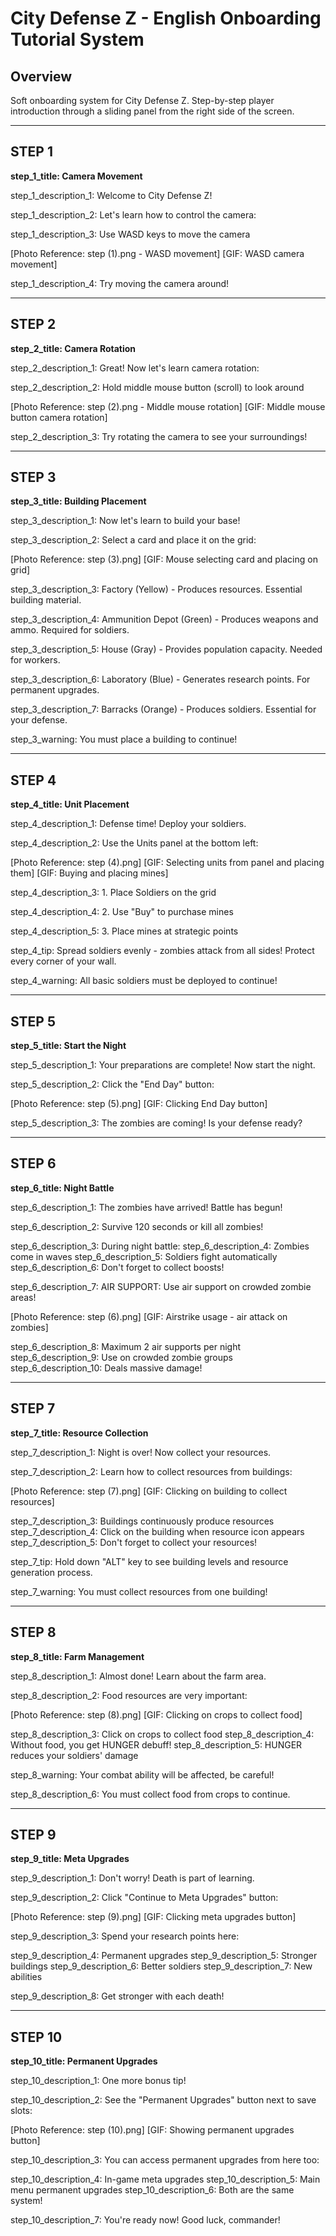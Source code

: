 # City Defense Z - English Onboarding Tutorial System

## Overview

Soft onboarding system for City Defense Z. Step-by-step player introduction through a sliding panel from the right side of the screen.

---

## STEP 1
**step_1_title: Camera Movement**

step_1_description_1: Welcome to City Defense Z! 

step_1_description_2: Let's learn how to control the camera:

step_1_description_3: Use WASD keys to move the camera

[Photo Reference: step (1).png - WASD movement]
[GIF: WASD camera movement]

step_1_description_4: Try moving the camera around!

---

## STEP 2
**step_2_title: Camera Rotation**

step_2_description_1: Great! Now let's learn camera rotation:

step_2_description_2: Hold middle mouse button (scroll) to look around

[Photo Reference: step (2).png - Middle mouse rotation]
[GIF: Middle mouse button camera rotation]

step_2_description_3: Try rotating the camera to see your surroundings!

---

## STEP 3
**step_3_title: Building Placement**

step_3_description_1: Now let's learn to build your base!

step_3_description_2: Select a card and place it on the grid:

[Photo Reference: step (3).png]
[GIF: Mouse selecting card and placing on grid]

step_3_description_3: Factory (Yellow) - Produces resources. Essential building material.

step_3_description_4: Ammunition Depot (Green) - Produces weapons and ammo. Required for soldiers.

step_3_description_5: House (Gray) - Provides population capacity. Needed for workers.

step_3_description_6: Laboratory (Blue) - Generates research points. For permanent upgrades.

step_3_description_7: Barracks (Orange) - Produces soldiers. Essential for your defense.

step_3_warning: You must place a building to continue!

---

## STEP 4
**step_4_title: Unit Placement**

step_4_description_1: Defense time! Deploy your soldiers.

step_4_description_2: Use the Units panel at the bottom left:

[Photo Reference: step (4).png]
[GIF: Selecting units from panel and placing them]
[GIF: Buying and placing mines]

step_4_description_3: 1. Place Soldiers on the grid

step_4_description_4: 2. Use "Buy" to purchase mines

step_4_description_5: 3. Place mines at strategic points

step_4_tip: Spread soldiers evenly - zombies attack from all sides! Protect every corner of your wall.

step_4_warning: All basic soldiers must be deployed to continue!

---

## STEP 5
**step_5_title: Start the Night**

step_5_description_1: Your preparations are complete! Now start the night.

step_5_description_2: Click the "End Day" button:

[Photo Reference: step (5).png]
[GIF: Clicking End Day button]

step_5_description_3: The zombies are coming! Is your defense ready?

---

## STEP 6
**step_6_title: Night Battle**

step_6_description_1: The zombies have arrived! Battle has begun!

step_6_description_2: Survive 120 seconds or kill all zombies!

step_6_description_3: During night battle:
step_6_description_4: Zombies come in waves
step_6_description_5: Soldiers fight automatically
step_6_description_6: Don't forget to collect boosts!

step_6_description_7: AIR SUPPORT: Use air support on crowded zombie areas!

[Photo Reference: step (6).png]
[GIF: Airstrike usage - air attack on zombies]

step_6_description_8: Maximum 2 air supports per night
step_6_description_9: Use on crowded zombie groups
step_6_description_10: Deals massive damage!

---

## STEP 7
**step_7_title: Resource Collection**

step_7_description_1: Night is over! Now collect your resources.

step_7_description_2: Learn how to collect resources from buildings:

[Photo Reference: step (7).png]
[GIF: Clicking on building to collect resources]

step_7_description_3: Buildings continuously produce resources
step_7_description_4: Click on the building when resource icon appears
step_7_description_5: Don't forget to collect your resources!

step_7_tip: Hold down "ALT" key to see building levels and resource generation process.

step_7_warning: You must collect resources from one building!

---

## STEP 8
**step_8_title: Farm Management**

step_8_description_1: Almost done! Learn about the farm area.

step_8_description_2: Food resources are very important:

[Photo Reference: step (8).png]
[GIF: Clicking on crops to collect food]

step_8_description_3: Click on crops to collect food
step_8_description_4: Without food, you get HUNGER debuff!
step_8_description_5: HUNGER reduces your soldiers' damage

step_8_warning: Your combat ability will be affected, be careful!

step_8_description_6: You must collect food from crops to continue.

---

## STEP 9
**step_9_title: Meta Upgrades**

step_9_description_1: Don't worry! Death is part of learning.

step_9_description_2: Click "Continue to Meta Upgrades" button:

[Photo Reference: step (9).png]
[GIF: Clicking meta upgrades button]

step_9_description_3: Spend your research points here:

step_9_description_4: Permanent upgrades
step_9_description_5: Stronger buildings
step_9_description_6: Better soldiers
step_9_description_7: New abilities

step_9_description_8: Get stronger with each death!

---

## STEP 10
**step_10_title: Permanent Upgrades**

step_10_description_1: One more bonus tip!

step_10_description_2: See the "Permanent Upgrades" button next to save slots:

[Photo Reference: step (10).png]
[GIF: Showing permanent upgrades button]

step_10_description_3: You can access permanent upgrades from here too:

step_10_description_4: In-game meta upgrades
step_10_description_5: Main menu permanent upgrades
step_10_description_6: Both are the same system!

step_10_description_7: You're ready now! Good luck, commander!

